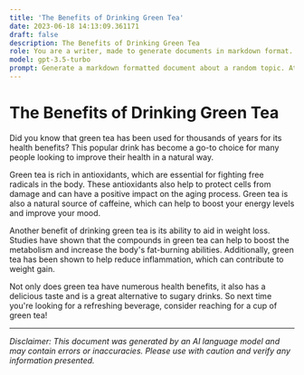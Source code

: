 ```yaml
---
title: 'The Benefits of Drinking Green Tea'
date: 2023-06-18 14:13:09.361171
draft: false
description: The Benefits of Drinking Green Tea
role: You are a writer, made to generate documents in markdown format. It is very important that all of the documents you generate are in valid markdown format.
model: gpt-3.5-turbo
prompt: Generate a markdown formatted document about a random topic. At the bottom, include a disclaimer explaining that the document was generated by you. The first line of the document should be the title. Make sure that the entire document is in proper markdown format, using a mix of various tags to make the document visually appealing.
---
```


# The Benefits of Drinking Green Tea

Did you know that green tea has been used for thousands of years for its health benefits? This popular drink has become a go-to choice for many people looking to improve their health in a natural way.

Green tea is rich in antioxidants, which are essential for fighting free radicals in the body. These antioxidants also help to protect cells from damage and can have a positive impact on the aging process. Green tea is also a natural source of caffeine, which can help to boost your energy levels and improve your mood.

Another benefit of drinking green tea is its ability to aid in weight loss. Studies have shown that the compounds in green tea can help to boost the metabolism and increase the body's fat-burning abilities. Additionally, green tea has been shown to help reduce inflammation, which can contribute to weight gain.

Not only does green tea have numerous health benefits, it also has a delicious taste and is a great alternative to sugary drinks. So next time you're looking for a refreshing beverage, consider reaching for a cup of green tea!

---

*Disclaimer: This document was generated by an AI language model and may contain errors or inaccuracies. Please use with caution and verify any information presented.*